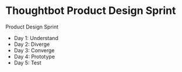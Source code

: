 # Thoughtbot Product Design Sprint

Product Design Sprint
* Day 1: Understand
* Day 2: Diverge
* Day 3: Converge
* Day 4: Prototype
* Day 5: Test
